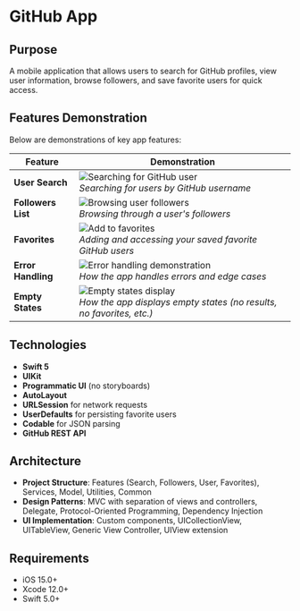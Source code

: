 # GitHub App

## Purpose

A mobile application that allows users to search for GitHub profiles, view user information, browse followers, and save favorite users for quick access.

## Features Demonstration

Below are demonstrations of key app features:

| Feature                 | Demonstration                                                                                                           |
| ----------------------- | ----------------------------------------------------------------------------------------------------------------------- |
| **User Search**         | ![Searching for GitHub user](https://github.com/user-attachments/assets/439aa4de-47c7-4d32-9f41-d0c2b3170295)<br>_Searching for users by GitHub username_                        |
| **Followers List**      | ![Browsing user followers](https://github.com/user-attachments/assets/5dd819b1-d8b0-4caa-a23c-c191b726c89d)<br>_Browsing through a user's followers_                           |                    |
| **Favorites**           | ![Add to favorites](https://github.com/user-attachments/assets/41917cd4-63a7-4eac-ba68-97c9734b6809)<br>_Adding and accessing your saved favorite GitHub users_                     |
| **Error Handling**      | ![Error handling demonstration](https://github.com/user-attachments/assets/ed79cd45-83e2-4e76-afe6-03d14d38f932)<br>_How the app handles errors and edge cases_                |
| **Empty States**        | ![Empty states display](https://github.com/user-attachments/assets/e4f09545-a8cc-43db-8b22-bbbc030d09e0)<br>_How the app displays empty states (no results, no favorites, etc.)_ |

## Technologies

- **Swift 5**
- **UIKit**
- **Programmatic UI** (no storyboards)
- **AutoLayout**
- **URLSession** for network requests
- **UserDefaults** for persisting favorite users
- **Codable** for JSON parsing
- **GitHub REST API**

## Architecture

- **Project Structure**: Features (Search, Followers, User, Favorites), Services, Model, Utilities, Common
- **Design Patterns**: MVC with separation of views and controllers, Delegate, Protocol-Oriented Programming, Dependency Injection
- **UI Implementation**: Custom components, UICollectionView, UITableView, Generic View Controller, UIView extension

## Requirements

- iOS 15.0+
- Xcode 12.0+
- Swift 5.0+
